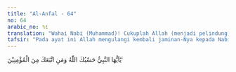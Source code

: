 ```yaml
---
title: "Al-Anfal - 64"
no: 64
arabic_no: ٦٤
translation: "Wahai Nabi (Muhammad)! Cukuplah Allah (menjadi pelindung) bagimu dan bagi orang-orang mukmin yang mengikutimu."
tafsir: "Pada ayat ini Allah mengulangi kembali jaminan-Nya kepada Nabi Muhammad, bahwa Allah akan menolongnya dengan bantuan kaum Muslimin yang benar-benar beriman dan yakin sepenuhnya bahwa Allah bersama mereka. Menurut riwayat dari Ibn Abbas, ayat ini turun sehubungan dengan masuk Islamnya Umar, menyusul Islamnya 33 orang laki-kali dan enam orang perempuan, seperti dikemukakan Jubair (lihat Tafsir al-Kabir, Jilid VIII, hlm 197-198). Dengan keimanan dan keyakinan itu tekad mereka tak akan digoyahkan oleh kejadian atau ancaman apa pun. Keimanan dan keyakinan itu digambarkan Allah dalam firman-Nya:\n\n(Yaitu) orang-orang (yang menaati Allah dan Rasul) yang ketika ada orang-orang mengatakan kepadanya, \"Orang-orang (Quraisy) telah mengumpul-kan pasukan untuk menyerang kamu, karena itu takutlah kepada mereka,\" ternyata (ucapan) itu menambah (kuat) iman mereka dan mereka menjawab, \"Cukuplah Allah (menjadi penolong) bagi kami dan Dia sebaik-baik pelindung.\" (Ali 'Imran/3: 173)\n\nMaka dengan keyakinan dan tekad yang bulat yang ditimbulkan oleh keimanan dan jaminan Allah, kaum Muslimin siap untuk menerima perintah Allah, bagaimana pun berat dan sulitnya, meskipun dengan perintah itu mereka akan menghadapi musuh yang banyak atau bahaya yang besar."
---
```


يٰٓاَيُّهَا النَّبِيُّ حَسْبُكَ اللّٰهُ وَمَنِ اتَّبَعَكَ مِنَ الْمُؤْمِنِيْنَ ࣖ 

